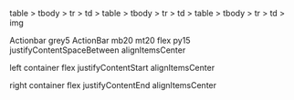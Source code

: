 
table > tbody > tr > td > table > tbody > tr > td > table > tbody > tr > td > img

Actionbar 
grey5 ActionBar mb20 mt20  flex py15 justifyContentSpaceBetween alignItemsCenter

left container
flex justifyContentStart alignItemsCenter
 
right container
flex justifyContentEnd alignItemsCenter
